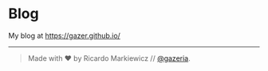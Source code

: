 # Blog

My blog at https://gazer.github.io/

---
>Made with ❤️ by Ricardo Markiewicz // [@gazeria](https://twitter.com/gazeria).